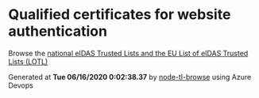 # Qualified certificates for website authentication 
 Browse the [national eIDAS Trusted Lists and the EU List of eIDAS Trusted Lists (LOTL)](https://webgate.ec.europa.eu/tl-browser/#/) 
 
 
Generated at **Tue 06/16/2020  0:02:38.37** by [node-tl-browse](https://github.com/ymedlop/node-tl-browser) using Azure Devops 

